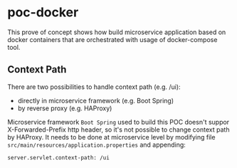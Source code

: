 # poc-docker

This prove of concept shows how build microservice application based on docker containers that are orchestrated with usage of docker-compose tool.

## Context Path

There are two possibilities to handle context path (e.g. /ui):
- directly in microservice framework (e.g. Boot Spring)
- by reverse proxy (e.g. HAProxy)

Microservice framework ```Boot Spring``` used to build this POC doesn't suppor X-Forwarded-Prefix http header, so it's not possible to change context path by HAProxy. It needs to be done at microservice level by modifying file ```src/main/resources/application.properties``` and appending:

```
server.servlet.context-path: /ui
```
